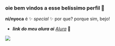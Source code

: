 ### oie bem vindos a esse belíssimo perfil 🖤


**ni/nyoca** é  ✨ _special_ ✨ por que? porque sim, bejo!

- **_link do meu alura ai_** _[Alura](https://cursos.alura.com.br/user/nicolly-moraes-silva)_ 🤭

![](https://media.tenor.com/wqCAHtQuTnkAAAAC/milk-and-mocha-hug.gif)
